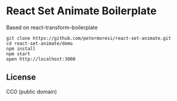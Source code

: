 React Set Animate Boilerplate
=============================

Based on react-transform-boilerplate

```
git clone https://github.com/petermoresi/react-set-animate.git
cd react-set-animate/demo
npm install
npm start
open http://localhost:3000
```


## License

CC0 (public domain)
